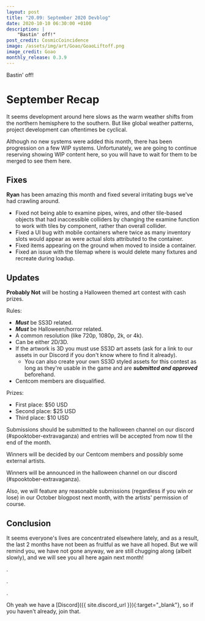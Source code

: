 ```yaml
---
layout: post
title: "20.09: September 2020 Devblog"
date: 2020-10-10 06:30:00 +0100
description: |
    "Bastin' off!"
post_credit: CosmicCoincidence
image: /assets/img/art/Goao/GoaoLiftoff.png
image_credit: Goao
monthly_release: 0.3.9
---
```


Bastin' off!

# September Recap

It seems development around here slows as the warm weather shifts from the northern hemisphere to the southern. But like global weather patterns, project development can oftentimes be cyclical.

Although no new systems were added this month, there has been progression on a few WIP systems. Unfortunately, we are going to continue reserving showing WIP content here, so you will have to wait for them to be merged to see them here.

## Fixes

**Ryan** has been amazing this month and fixed several irritating bugs we've had crawling around.

-   Fixed not being able to examine pipes, wires, and other tile-based objects that had inaccessible colliders by changing the examine function to work with tiles by component, rather than overall collider.
-   Fixed a UI bug with mobile containers where twice as many inventory slots would appear as were actual slots attributed to the container. 
-   Fixed items appearing on the ground when moved to inside a container.
-   Fixed an issue with the tilemap where is would delete many fixtures and recreate during loadup.

## Updates

**Probably Not** will be hosting a Halloween themed art contest with cash prizes.

Rules:

-   ***Must*** be SS3D related.
-   ***Must*** be Halloween/horror related.
-   A common resolution (like 720p, 1080p, 2k, or 4k).
-   Can be either 2D/3D.
-   If the artwork is 3D you must use SS3D art assets (ask for a link to our assets in our Discord if you don't know where to find it already).
    -   You can also create your own SS3D styled assets for this contest as long 
        as they're usable in the game and are ***submitted and approved*** beforehand. 
-   Centcom members are disqualified.

Prizes:

-   First place: $50 USD
-   Second place: $25 USD
-   Third place: $10 USD

Submissions should be submitted to the halloween channel on our discord (#spooktober-extravaganza) and entries will be accepted from now til the end of the month.

Winners will be decided by our Centcom members and possibly some external artists.

Winners will be announced in the halloween channel on our discord (#spooktober-extravaganza).

Also, we will feature any reasonable submissions (regardless if you win or lose) in our October blogpost next month, with the artists' permission of course.

## Conclusion

It seems everyone's lives are concentrated elsewhere lately, and as a result, the last 2 months have not been as fruitful as we have all hoped. But we will remind you, we have not gone anyway, we are still chugging along (albeit slowly), and we will see you all here again next month!

.

.

.

Oh yeah we have a [Discord]({{ site.discord_url }}){:target="_blank"}, so if you haven't already, join that.
